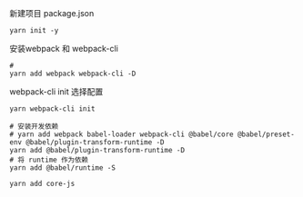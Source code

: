

新建项目 package.json

```
yarn init -y
```

安装webpack 和 webpack-cli

```shell
#
yarn add webpack webpack-cli -D
```


webpack-cli init 选择配置

```
yarn webpack-cli init
```


```shell
# 安装开发依赖
# yarn add webpack babel-loader webpack-cli @babel/core @babel/preset-env @babel/plugin-transform-runtime -D
yarn add @babel/plugin-transform-runtime -D
# 将 runtime 作为依赖
yarn add @babel/runtime -S

yarn add core-js
```
